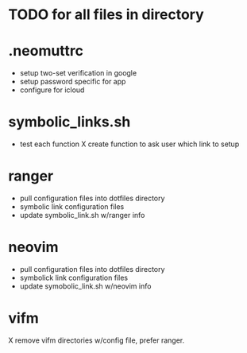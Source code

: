 
# TODO for all files in directory

# .neomuttrc
- setup two-set verification in google
- setup password specific for app
- configure for icloud

# symbolic_links.sh
- test each function
X create function to ask user which link to setup

# ranger
- pull configuration files into dotfiles directory
- symbolic link configuration files
- update symbolic_link.sh w/ranger info


# neovim
- pull configuration files into dotfiles directory
- symbolick link configuration files
- update symobolic_link.sh w/neovim info


# vifm
X remove vifm directories w/config file, prefer ranger.
